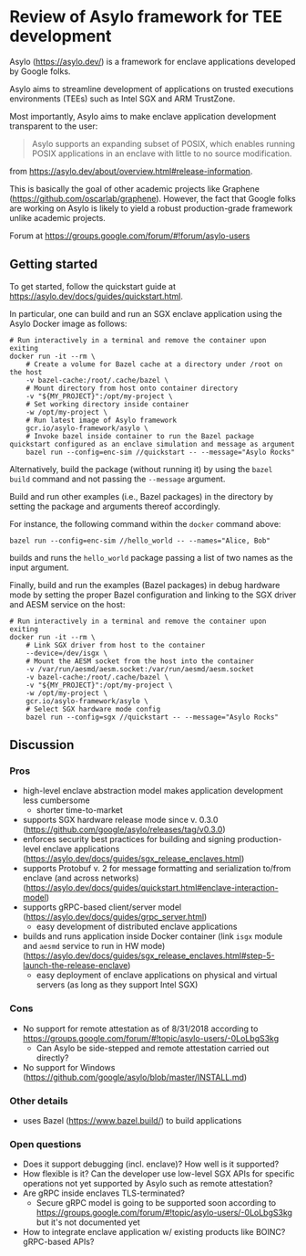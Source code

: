 # Review of Asylo framework for TEE development

Asylo (https://asylo.dev/) is a framework for enclave applications developed by Google folks.

Asylo aims to streamline development of applications on trusted executions environments (TEEs) such as Intel SGX and ARM TrustZone.

Most importantly, Asylo aims to make enclave application development transparent to the user:
> Asylo supports an expanding subset of POSIX, which enables running POSIX applications in an enclave with little to no source modification.

from https://asylo.dev/about/overview.html#release-information.

This is basically the goal of other academic projects like Graphene (https://github.com/oscarlab/graphene).
However, the fact that Google folks are working on Asylo is likely to yield a robust production-grade framework unlike academic projects.

Forum at https://groups.google.com/forum/#!forum/asylo-users

## Getting started

To get started, follow the quickstart guide at https://asylo.dev/docs/guides/quickstart.html.

In particular, one can build and run an SGX enclave application using the Asylo Docker image as follows:

```shell
# Run interactively in a terminal and remove the container upon exiting
docker run -it --rm \
    # Create a volume for Bazel cache at a directory under /root on the host
    -v bazel-cache:/root/.cache/bazel \
    # Mount directory from host onto container directory
    -v "${MY_PROJECT}":/opt/my-project \
    # Set working directory inside container
    -w /opt/my-project \
    # Run latest image of Asylo framework
    gcr.io/asylo-framework/asylo \
    # Invoke bazel inside container to run the Bazel package quickstart configured as an enclave simulation and message as argument
    bazel run --config=enc-sim //quickstart -- --message="Asylo Rocks"
```

Alternatively, build the package (without running it) by using the `bazel build` command and not passing the `--message` argument.

Build and run other examples (i.e., Bazel packages) in the directory by setting the package and arguments thereof accordingly.

For instance, the following command within the `docker` command above:
```shell
bazel run --config=enc-sim //hello_world -- --names="Alice, Bob"
```
builds and runs the `hello_world` package passing a list of two names as the input argument.

Finally, build and run the examples (Bazel packages) in debug hardware mode by setting the proper Bazel configuration and linking to the SGX driver and AESM service on the host:

```shell
# Run interactively in a terminal and remove the container upon exiting
docker run -it --rm \
    # Link SGX driver from host to the container
    --device=/dev/isgx \
    # Mount the AESM socket from the host into the container
    -v /var/run/aesmd/aesm.socket:/var/run/aesmd/aesm.socket
    -v bazel-cache:/root/.cache/bazel \
    -v "${MY_PROJECT}":/opt/my-project \
    -w /opt/my-project \
    gcr.io/asylo-framework/asylo \
    # Select SGX hardware mode config
    bazel run --config=sgx //quickstart -- --message="Asylo Rocks"
```
## Discussion

### Pros

* high-level enclave abstraction model makes application development less cumbersome
  * shorter time-to-market
* supports SGX hardware release mode since v. 0.3.0 (https://github.com/google/asylo/releases/tag/v0.3.0)
* enforces security best practices for building and signing production-level enclave applications (https://asylo.dev/docs/guides/sgx_release_enclaves.html)
* supports Protobuf v. 2 for message formatting and serialization to/from enclave (and across networks) (https://asylo.dev/docs/guides/quickstart.html#enclave-interaction-model)
* supports gRPC-based client/server model (https://asylo.dev/docs/guides/grpc_server.html)
  * easy development of distributed enclave applications
* builds and runs application inside Docker container (link `isgx` module and `aesmd` service to run in HW mode) (https://asylo.dev/docs/guides/sgx_release_enclaves.html#step-5-launch-the-release-enclave)
  * easy deployment of enclave applications on physical and virtual servers (as long as they support Intel SGX)

### Cons
* No support for remote attestation as of 8/31/2018 according to https://groups.google.com/forum/#!topic/asylo-users/-0LoLbgS3kg
  * Can Asylo be side-stepped and remote attestation carried out directly?
* No support for Windows (https://github.com/google/asylo/blob/master/INSTALL.md)

### Other details
* uses Bazel (https://www.bazel.build/) to build applications


### Open questions

* Does it support debugging (incl. enclave)? How well is it supported?
* How flexible is it? Can the developer use low-level SGX APIs for specific operations not yet supported by Asylo such as remote attestation?
* Are gRPC inside enclaves TLS-terminated?
  * Secure gRPC model is going to be supported soon according to https://groups.google.com/forum/#!topic/asylo-users/-0LoLbgS3kg but it's not documented yet
* How to integrate enclave application w/ existing products like BOINC? gRPC-based APIs?

